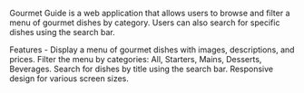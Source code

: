 Gourmet Guide is a web application that allows users to browse and filter a menu of gourmet dishes by category. Users can also search for specific dishes using the search bar.

Features -
Display a menu of gourmet dishes with images, descriptions, and prices.
Filter the menu by categories: All, Starters, Mains, Desserts, Beverages.
Search for dishes by title using the search bar.
Responsive design for various screen sizes.
